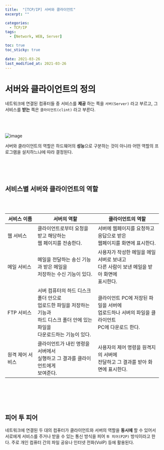 ```yaml
---
title:  "[TCP/IP] 서버와 클라이언트"
excerpt: ""

categories:
  - TCP/IP
tags:
  - [Network, WEB, Server]

toc: true
toc_sticky: true
 
date: 2021-03-26
last_modified_at: 2021-03-26
---
```


# **서버와 클라이언트의 정의**
네트워크에 연결된 컴퓨터들 중 서비스를 **제공** 하는 쪽을 `서버(Server)` 라고 부르고, 그 서비스를 **받는** 쪽은 `클라이언트(clint)` 라고 부른다.
<br><br><br><br><br>
![image](https://user-images.githubusercontent.com/71059456/112635870-af6bcb00-8e7f-11eb-967c-6b2f99949071.png)


서버와 클라이언트의 역할은 하드웨어의 **성능**으로 구분하는 것이 아니라 어떤 역할의 프로그램을 설치하느냐에 따라 결정된다.

<br><br><br>


## **서비스별 서버와 클라이언트의 역할**

<br><br>

|서비스 이름|서버의 역할|클라이언트의 역할|
|---|---|---|
|웹 서비스|클라이언트로부터 요청을 받고 해당하는<br>웹 페이지를 전송한다.|서버에 웹페이지를 요청하고 응답으로 받은<br>웹페이지를 화면에 표시한다.|
|메일 서비스|메일을 전달하는 송신 기능과 받은 메일을<br>저장하는 수신 기능이 있다.|사용자가 작성한 메일을 메일 서버로 보내고<br>다른 사람이 보낸 메일을 받아 화면에<br>표시한다.|
|FTP 서비스|서버 컴퓨터의 하드 디스크 폴더 안으로<br>업로드한 파일을 저장하는 기능과<br>하드 디스크 폴더 안에 있는 파일을<br>다운로드하는 기능이 있다.|클라이언트 PC에 저장된 파일을 서버에<br>업로드하나 서버의 파일을 클라이언트<br>PC에 다운로드 한다.|
|원격 제어 서비스|클라이언트가 내린 명령을 서버에서<br>실행하고 그 결과를 클라이언트에게<br>보여준다.|사용자의 제어 명령을 원격지의 서버에<br>전달하고 그 결과를 받아 화면에 표시한다.|


<br><br><br>
<br>

## **피어 투 피어**
네트워크에 연결된 두 대의 컴퓨터가 클라이언트와 서버의 역할을 **동시에** 할 수 있어서 서로에게 서비스를 주거나 받을 수 있는 통신 방식을 피어 `투 피어(P2P)` 방식이라고 한다.
주로 개인 컴퓨터 간의 파일 공유나 인터넷 전화(VoIP) 등에 활용된다.